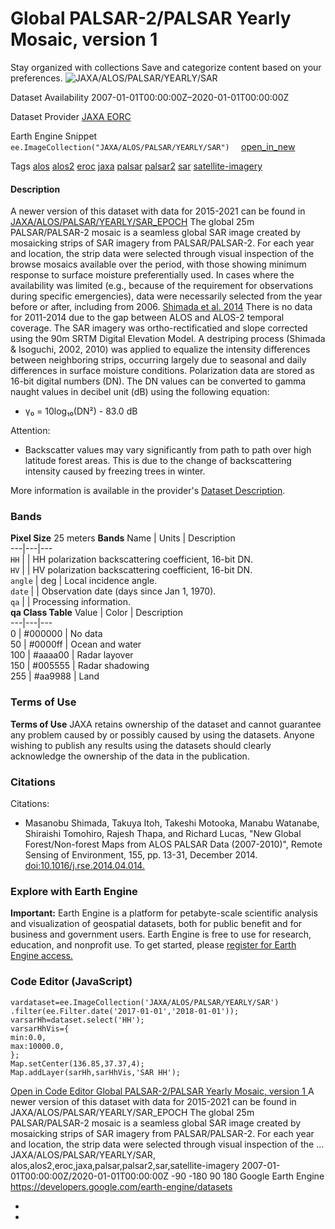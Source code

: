  
#  Global PALSAR-2/PALSAR Yearly Mosaic, version 1 
Stay organized with collections  Save and categorize content based on your preferences. 
![JAXA/ALOS/PALSAR/YEARLY/SAR](https://developers.google.com/earth-engine/datasets/images/JAXA/JAXA_ALOS_PALSAR_YEARLY_SAR_sample.png) 

Dataset Availability
    2007-01-01T00:00:00Z–2020-01-01T00:00:00Z 

Dataset Provider
     [ JAXA EORC ](https://www.eorc.jaxa.jp/ALOS/en/dataset/fnf_e.htm) 

Earth Engine Snippet
     `    ee.ImageCollection("JAXA/ALOS/PALSAR/YEARLY/SAR")   ` [ open_in_new ](https://code.earthengine.google.com/?scriptPath=Examples:Datasets/JAXA/JAXA_ALOS_PALSAR_YEARLY_SAR) 

Tags
     [alos](https://developers.google.com/earth-engine/datasets/tags/alos) [alos2](https://developers.google.com/earth-engine/datasets/tags/alos2) [eroc](https://developers.google.com/earth-engine/datasets/tags/eroc) [jaxa](https://developers.google.com/earth-engine/datasets/tags/jaxa) [palsar](https://developers.google.com/earth-engine/datasets/tags/palsar) [palsar2](https://developers.google.com/earth-engine/datasets/tags/palsar2) [sar](https://developers.google.com/earth-engine/datasets/tags/sar) [satellite-imagery](https://developers.google.com/earth-engine/datasets/tags/satellite-imagery)
#### Description
A newer version of this dataset with data for 2015-2021 can be found in [JAXA/ALOS/PALSAR/YEARLY/SAR_EPOCH](https://developers.google.com/earth-engine/datasets/catalog/JAXA_ALOS_PALSAR_YEARLY_SAR_EPOCH)
The global 25m PALSAR/PALSAR-2 mosaic is a seamless global SAR image created by mosaicking strips of SAR imagery from PALSAR/PALSAR-2. For each year and location, the strip data were selected through visual inspection of the browse mosaics available over the period, with those showing minimum response to surface moisture preferentially used. In cases where the availability was limited (e.g., because of the requirement for observations during specific emergencies), data were necessarily selected from the year before or after, including from 2006. [Shimada et al. 2014](https://doi.org/10.1016/j.rse.2014.04.014)
There is no data for 2011-2014 due to the gap between ALOS and ALOS-2 temporal coverage.
The SAR imagery was ortho-rectificatied and slope corrected using the 90m SRTM Digital Elevation Model. A destriping process (Shimada & Isoguchi, 2002, 2010) was applied to equalize the intensity differences between neighboring strips, occurring largely due to seasonal and daily differences in surface moisture conditions.
Polarization data are stored as 16-bit digital numbers (DN). The DN values can be converted to gamma naught values in decibel unit (dB) using the following equation:
  * γ₀ = 10log₁₀(DN²) - 83.0 dB


Attention:
  * Backscatter values may vary significantly from path to path over high latitude forest areas. This is due to the change of backscattering intensity caused by freezing trees in winter.


More information is available in the provider's [Dataset Description](https://www.eorc.jaxa.jp/ALOS/en/palsar_fnf/DatasetDescription_PALSAR2_Mosaic_FNF_revH.pdf).
### Bands
**Pixel Size** 25 meters 
**Bands**
Name | Units | Description  
---|---|---  
`HH` |  | HH polarization backscattering coefficient, 16-bit DN.  
`HV` |  | HV polarization backscattering coefficient, 16-bit DN.  
`angle` | deg | Local incidence angle.  
`date` |  | Observation date (days since Jan 1, 1970).  
`qa` |  | Processing information.  
**qa Class Table**
Value | Color | Description  
---|---|---  
0 | #000000 | No data  
50 | #0000ff | Ocean and water  
100 | #aaaa00 | Radar layover  
150 | #005555 | Radar shadowing  
255 | #aa9988 | Land  
### Terms of Use
**Terms of Use**
JAXA retains ownership of the dataset and cannot guarantee any problem caused by or possibly caused by using the datasets. Anyone wishing to publish any results using the datasets should clearly acknowledge the ownership of the data in the publication.
### Citations
Citations:
  * Masanobu Shimada, Takuya Itoh, Takeshi Motooka, Manabu Watanabe, Shiraishi Tomohiro, Rajesh Thapa, and Richard Lucas, "New Global Forest/Non-forest Maps from ALOS PALSAR Data (2007-2010)", Remote Sensing of Environment, 155, pp. 13-31, December 2014. [doi:10.1016/j.rse.2014.04.014.](https://doi.org/10.1016/j.rse.2014.04.014)


### Explore with Earth Engine
**Important:** Earth Engine is a platform for petabyte-scale scientific analysis and visualization of geospatial datasets, both for public benefit and for business and government users. Earth Engine is free to use for research, education, and nonprofit use. To get started, please [register for Earth Engine access.](https://console.cloud.google.com/earth-engine)
### Code Editor (JavaScript)
```
vardataset=ee.ImageCollection('JAXA/ALOS/PALSAR/YEARLY/SAR')
.filter(ee.Filter.date('2017-01-01','2018-01-01'));
varsarHh=dataset.select('HH');
varsarHhVis={
min:0.0,
max:10000.0,
};
Map.setCenter(136.85,37.37,4);
Map.addLayer(sarHh,sarHhVis,'SAR HH');
```
[ Open in Code Editor ](https://code.earthengine.google.com/?scriptPath=Examples:Datasets/JAXA/JAXA_ALOS_PALSAR_YEARLY_SAR)
[ Global PALSAR-2/PALSAR Yearly Mosaic, version 1 ](https://developers.google.com/earth-engine/datasets/catalog/JAXA_ALOS_PALSAR_YEARLY_SAR)
A newer version of this dataset with data for 2015-2021 can be found in JAXA/ALOS/PALSAR/YEARLY/SAR_EPOCH The global 25m PALSAR/PALSAR-2 mosaic is a seamless global SAR image created by mosaicking strips of SAR imagery from PALSAR/PALSAR-2. For each year and location, the strip data were selected through visual inspection of the …
JAXA/ALOS/PALSAR/YEARLY/SAR, alos,alos2,eroc,jaxa,palsar,palsar2,sar,satellite-imagery 
2007-01-01T00:00:00Z/2020-01-01T00:00:00Z
-90 -180 90 180 
Google Earth Engine
https://developers.google.com/earth-engine/datasets
  * [ ](https://doi.org/https://www.eorc.jaxa.jp/ALOS/en/dataset/fnf_e.htm)
  * [ ](https://doi.org/https://developers.google.com/earth-engine/datasets/catalog/JAXA_ALOS_PALSAR_YEARLY_SAR)



